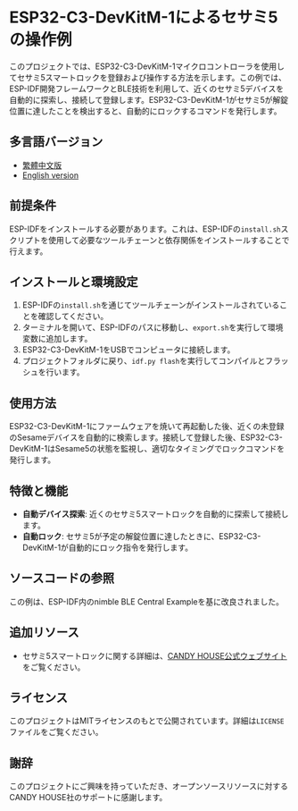 # ESP32-C3-DevKitM-1によるセサミ5の操作例

このプロジェクトでは、ESP32-C3-DevKitM-1マイクロコントローラを使用してセサミ5スマートロックを登録および操作する方法を示します。この例では、ESP-IDF開発フレームワークとBLE技術を利用して、近くのセサミ5デバイスを自動的に探索し、接続して登録します。ESP32-C3-DevKitM-1がセサミ5が解錠位置に達したことを検出すると、自動的にロックするコマンドを発行します。

## 多言語バージョン
- [繁體中文版](README.md)
- [English version](README_EN.md)

## 前提条件
ESP-IDFをインストールする必要があります。これは、ESP-IDFの`install.sh`スクリプトを使用して必要なツールチェーンと依存関係をインストールすることで行えます。

## インストールと環境設定
1. ESP-IDFの`install.sh`を通じてツールチェーンがインストールされていることを確認してください。
2. ターミナルを開いて、ESP-IDFのパスに移動し、`export.sh`を実行して環境変数に追加します。
3. ESP32-C3-DevKitM-1をUSBでコンピュータに接続します。
4. プロジェクトフォルダに戻り、`idf.py flash`を実行してコンパイルとフラッシュを行います。

## 使用方法
ESP32-C3-DevKitM-1にファームウェアを焼いて再起動した後、近くの未登録のSesameデバイスを自動的に検索します。接続して登録した後、ESP32-C3-DevKitM-1はSesame5の状態を監視し、適切なタイミングでロックコマンドを発行します。

## 特徴と機能

- **自動デバイス探索**: 近くのセサミ5スマートロックを自動的に探索して接続します。
- **自動ロック**: セサミ5が予定の解錠位置に達したときに、ESP32-C3-DevKitM-1が自動的にロック指令を発行します。

## ソースコードの参照

この例は、ESP-IDF内のnimble BLE Central Exampleを基に改良されました。

## 追加リソース

- セサミ5スマートロックに関する詳細は、[CANDY HOUSE公式ウェブサイト](https://jp.candyhouse.co/)をご覧ください。

## ライセンス

このプロジェクトはMITライセンスのもとで公開されています。詳細は`LICENSE`ファイルをご覧ください。

## 謝辞

このプロジェクトにご興味を持っていただき、オープンソースリソースに対するCANDY HOUSE社のサポートに感謝します。
